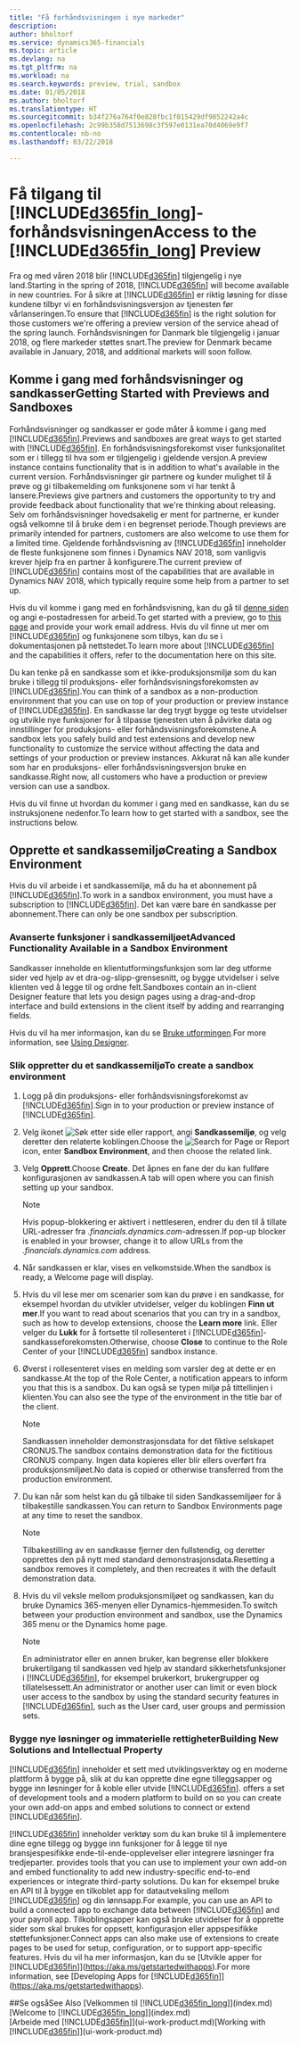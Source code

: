 ```yaml
---
title: "Få forhåndsvisningen i nye markeder"
description: 
author: bholtorf
ms.service: dynamics365-financials
ms.topic: article
ms.devlang: na
ms.tgt_pltfrm: na
ms.workload: na
ms.search.keywords: preview, trial, sandbox
ms.date: 01/05/2018
ms.author: bholtorf
ms.translationtype: HT
ms.sourcegitcommit: b34f276a764f0e828fbc1f015429df9852242a4c
ms.openlocfilehash: 2c99b358d7513698c3f597e0131ea70d4069e9f7
ms.contentlocale: nb-no
ms.lasthandoff: 03/22/2018

---
```

# <a name="access-to-the-included365finlongincludesd365finlongmdmd-preview"></a><span data-ttu-id="35268-102">Få tilgang til [!INCLUDE[d365fin_long](includes/d365fin_long_md.md)]-forhåndsvisningen</span><span class="sxs-lookup"><span data-stu-id="35268-102">Access to the [!INCLUDE[d365fin_long](includes/d365fin_long_md.md)] Preview</span></span>
<span data-ttu-id="35268-103">Fra og med våren 2018 blir [!INCLUDE[d365fin](includes/d365fin_md.md)] tilgjengelig i nye land.</span><span class="sxs-lookup"><span data-stu-id="35268-103">Starting in the spring of 2018, [!INCLUDE[d365fin](includes/d365fin_md.md)] will become available in new countries.</span></span> <span data-ttu-id="35268-104">For å sikre at [!INCLUDE[d365fin](includes/d365fin_md.md)] er riktig løsning for disse kundene tilbyr vi en forhåndsvisningsversjon av tjenesten før vårlanseringen.</span><span class="sxs-lookup"><span data-stu-id="35268-104">To ensure that [!INCLUDE[d365fin](includes/d365fin_md.md)] is the right solution for those customers we're offering a preview version of the service ahead of the spring launch.</span></span> <span data-ttu-id="35268-105">Forhåndsvisningen for Danmark ble tilgjengelig i januar 2018, og flere markeder støttes snart.</span><span class="sxs-lookup"><span data-stu-id="35268-105">The preview for Denmark became available in January, 2018, and additional markets will soon follow.</span></span>  

## <a name="getting-started-with-previews-and-sandboxes"></a><span data-ttu-id="35268-106">Komme i gang med forhåndsvisninger og sandkasser</span><span class="sxs-lookup"><span data-stu-id="35268-106">Getting Started with Previews and Sandboxes</span></span> 
<span data-ttu-id="35268-107">Forhåndsvisninger og sandkasser er gode måter å komme i gang med [!INCLUDE[d365fin](includes/d365fin_md.md)].</span><span class="sxs-lookup"><span data-stu-id="35268-107">Previews and sandboxes are great ways to get started with [!INCLUDE[d365fin](includes/d365fin_md.md)].</span></span> <span data-ttu-id="35268-108">En forhåndsvisningsforekomst viser funksjonalitet som er i tillegg til hva som er tilgjengelig i gjeldende versjon.</span><span class="sxs-lookup"><span data-stu-id="35268-108">A preview instance contains functionality that is in addition to what's available in the current version.</span></span> <span data-ttu-id="35268-109">Forhåndsvisninger gir partnere og kunder mulighet til å prøve og gi tilbakemelding om funksjonene som vi har tenkt å lansere.</span><span class="sxs-lookup"><span data-stu-id="35268-109">Previews give partners and customers the opportunity to try and provide feedback about functionality that we're thinking about releasing.</span></span> <span data-ttu-id="35268-110">Selv om forhåndsvisninger hovedsakelig er ment for partnerne, er kunder også velkomne til å bruke dem i en begrenset periode.</span><span class="sxs-lookup"><span data-stu-id="35268-110">Though previews are primarily intended for partners, customers are also welcome to use them for a limited time.</span></span> <span data-ttu-id="35268-111">Gjeldende forhåndsvisning av [!INCLUDE[d365fin](includes/d365fin_md.md)] inneholder de fleste funksjonene som finnes i Dynamics NAV 2018, som vanligvis krever hjelp fra en partner å konfigurere.</span><span class="sxs-lookup"><span data-stu-id="35268-111">The current preview of [!INCLUDE[d365fin](includes/d365fin_md.md)] contains most of the capabilities that are available in Dynamics NAV 2018, which typically require some help from a partner to set up.</span></span> 

<span data-ttu-id="35268-112">Hvis du vil komme i gang med en forhåndsvisning, kan du gå til [denne siden](https://go.microsoft.com/fwlink/?linkid=866045) og angi e-postadressen for arbeid.</span><span class="sxs-lookup"><span data-stu-id="35268-112">To get started with a preview, go to [this page](https://go.microsoft.com/fwlink/?linkid=866045) and provide your work email address.</span></span> <span data-ttu-id="35268-113">Hvis du vil finne ut mer om [!INCLUDE[d365fin](includes/d365fin_md.md)] og funksjonene som tilbys, kan du se i dokumentasjonen på nettstedet.</span><span class="sxs-lookup"><span data-stu-id="35268-113">To learn more about [!INCLUDE[d365fin](includes/d365fin_md.md)] and the capabilities it offers, refer to the documentation here on this site.</span></span>

<span data-ttu-id="35268-114">Du kan tenke på en sandkasse som et ikke-produksjonsmiljø som du kan bruke i tillegg til produksjons- eller forhåndsvisningsforekomsten av [!INCLUDE[d365fin](includes/d365fin_md.md)].</span><span class="sxs-lookup"><span data-stu-id="35268-114">You can think of a sandbox as a non-production environment that you can use on top of your production or preview instance of [!INCLUDE[d365fin](includes/d365fin_md.md)].</span></span> <span data-ttu-id="35268-115">En sandkasse lar deg trygt bygge og teste utvidelser og utvikle nye funksjoner for å tilpasse tjenesten uten å påvirke data og innstillinger for produksjons- eller forhåndsvisningsforekomstene.</span><span class="sxs-lookup"><span data-stu-id="35268-115">A sandbox lets you safely build and test extensions and develop new functionality to customize the service without affecting the data and settings of your production or preview instances.</span></span> <span data-ttu-id="35268-116">Akkurat nå kan alle kunder som har en produksjons- eller forhåndsvisningsversjon bruke en sandkasse.</span><span class="sxs-lookup"><span data-stu-id="35268-116">Right now, all customers who have a production or preview version can use a sandbox.</span></span> 

<span data-ttu-id="35268-117">Hvis du vil finne ut hvordan du kommer i gang med en sandkasse, kan du se instruksjonene nedenfor.</span><span class="sxs-lookup"><span data-stu-id="35268-117">To learn how to get started with a sandbox, see the instructions below.</span></span>

## <a name="creating-a-sandbox-environment"></a><span data-ttu-id="35268-118">Opprette et sandkassemiljø</span><span class="sxs-lookup"><span data-stu-id="35268-118">Creating a Sandbox Environment</span></span>
<span data-ttu-id="35268-119">Hvis du vil arbeide i et sandkassemiljø, må du ha et abonnement på [!INCLUDE[d365fin](includes/d365fin_md.md)].</span><span class="sxs-lookup"><span data-stu-id="35268-119">To work in a sandbox environment, you must have a subscription to [!INCLUDE[d365fin](includes/d365fin_md.md)].</span></span> <span data-ttu-id="35268-120">Det kan være bare én sandkasse per abonnement.</span><span class="sxs-lookup"><span data-stu-id="35268-120">There can only be one sandbox per subscription.</span></span>

### <a name="advanced-functionality-available-in-a-sandbox-environment"></a><span data-ttu-id="35268-121">Avanserte funksjoner i sandkassemiljøet</span><span class="sxs-lookup"><span data-stu-id="35268-121">Advanced Functionality Available in a Sandbox Environment</span></span>
<span data-ttu-id="35268-122">Sandkasser inneholde en klientutformingsfunksjon som lar deg utforme sider ved hjelp av et dra-og-slipp-grensesnitt, og bygge utvidelser i selve klienten ved å legge til og ordne felt.</span><span class="sxs-lookup"><span data-stu-id="35268-122">Sandboxes contain an in-client Designer feature that lets you design pages using a drag-and-drop interface and build extensions in the client itself by adding and rearranging fields.</span></span>

<span data-ttu-id="35268-123">Hvis du vil ha mer informasjon, kan du se [Bruke utformingen](https://docs.microsoft.com/en-us/dynamics-nav/developer/devenv-inclient-designer).</span><span class="sxs-lookup"><span data-stu-id="35268-123">For more information, see [Using Designer](https://docs.microsoft.com/en-us/dynamics-nav/developer/devenv-inclient-designer).</span></span>

### <a name="to-create-a-sandbox-environment"></a><span data-ttu-id="35268-124">Slik oppretter du et sandkassemiljø</span><span class="sxs-lookup"><span data-stu-id="35268-124">To create a sandbox environment</span></span>
1.  <span data-ttu-id="35268-125">Logg på din produksjons- eller forhåndsvisningsforekomst av [!INCLUDE[d365fin](includes/d365fin_md.md)].</span><span class="sxs-lookup"><span data-stu-id="35268-125">Sign in to your production or preview instance of [!INCLUDE[d365fin](includes/d365fin_md.md)].</span></span>  
2.  <span data-ttu-id="35268-126">Velg ikonet ![Søk etter side eller rapport](media/ui-search/search_small.png "Søk etter side eller rapport"), angi **Sandkassemiljø**, og velg deretter den relaterte koblingen.</span><span class="sxs-lookup"><span data-stu-id="35268-126">Choose the ![Search for Page or Report](media/ui-search/search_small.png "Search for Page or Report icon") icon, enter **Sandbox Environment**, and then choose the related link.</span></span>
3.  <span data-ttu-id="35268-127">Velg **Opprett**.</span><span class="sxs-lookup"><span data-stu-id="35268-127">Choose **Create**.</span></span> <span data-ttu-id="35268-128">Det åpnes en fane der du kan fullføre konfigurasjonen av sandkassen.</span><span class="sxs-lookup"><span data-stu-id="35268-128">A tab will open where you can finish setting up your sandbox.</span></span>
  
    > [!Note]
    > <span data-ttu-id="35268-129">Hvis popup-blokkering er aktivert i nettleseren, endrer du den til å tillate URL-adresser fra *.financials.dynamics.com*-adressen.</span><span class="sxs-lookup"><span data-stu-id="35268-129">If pop-up blocker is enabled in your browser, change it to allow URLs from the *.financials.dynamics.com* address.</span></span>  
  
4.  <span data-ttu-id="35268-130">Når sandkassen er klar, vises en velkomstside.</span><span class="sxs-lookup"><span data-stu-id="35268-130">When the sandbox is ready, a Welcome page will display.</span></span>  
5.  <span data-ttu-id="35268-131">Hvis du vil lese mer om scenarier som kan du prøve i en sandkasse, for eksempel hvordan du utvikler utvidelser, velger du koblingen **Finn ut mer**.</span><span class="sxs-lookup"><span data-stu-id="35268-131">If you want to read about scenarios that you can try in a sandbox, such as how to develop extensions, choose the **Learn more** link.</span></span> <span data-ttu-id="35268-132">Eller velger du **Lukk** for å fortsette til rollesenteret i [!INCLUDE[d365fin](includes/d365fin_md.md)]-sandkasseforekomsten.</span><span class="sxs-lookup"><span data-stu-id="35268-132">Otherwise, choose **Close** to continue to the Role Center of your [!INCLUDE[d365fin](includes/d365fin_md.md)] sandbox instance.</span></span>  
6.  <span data-ttu-id="35268-133">Øverst i rollesenteret vises en melding som varsler deg at dette er en sandkasse.</span><span class="sxs-lookup"><span data-stu-id="35268-133">At the top of the Role Center, a notification appears to inform you that this is a sandbox.</span></span> <span data-ttu-id="35268-134">Du kan også se typen miljø på tittellinjen i klienten.</span><span class="sxs-lookup"><span data-stu-id="35268-134">You can also see the type of the environment in the title bar of the client.</span></span>
  
    > [!Note]
    > <span data-ttu-id="35268-135">Sandkassen inneholder demonstrasjonsdata for det fiktive selskapet CRONUS.</span><span class="sxs-lookup"><span data-stu-id="35268-135">The sandbox contains demonstration data for the fictitious CRONUS company.</span></span> <span data-ttu-id="35268-136">Ingen data kopieres eller blir ellers overført fra produksjonsmiljøet.</span><span class="sxs-lookup"><span data-stu-id="35268-136">No data is copied or otherwise transferred from the production environment.</span></span>  
  
7.  <span data-ttu-id="35268-137">Du kan når som helst kan du gå tilbake til siden Sandkassemiljøer for å tilbakestille sandkassen.</span><span class="sxs-lookup"><span data-stu-id="35268-137">You can return to Sandbox Environments page at any time to reset the sandbox.</span></span>
  
    > [!Note]
    > <span data-ttu-id="35268-138">Tilbakestilling av en sandkasse fjerner den fullstendig, og deretter opprettes den på nytt med standard demonstrasjonsdata.</span><span class="sxs-lookup"><span data-stu-id="35268-138">Resetting a sandbox removes it completely, and then recreates it with the default demonstration data.</span></span>  
  
8.  <span data-ttu-id="35268-139">Hvis du vil veksle mellom produksjonsmiljøet og sandkassen, kan du bruke Dynamics 365-menyen eller Dynamics-hjemmesiden.</span><span class="sxs-lookup"><span data-stu-id="35268-139">To switch between your production environment and sandbox, use the Dynamics 365 menu or the Dynamics home page.</span></span>
  
    > [!Note]
    > <span data-ttu-id="35268-140">En administrator eller en annen bruker, kan begrense eller blokkere brukertilgang til sandkassen ved hjelp av standard sikkerhetsfunksjoner i [!INCLUDE[d365fin](includes/d365fin_md.md)], for eksempel brukerkort, brukergrupper og tillatelsessett.</span><span class="sxs-lookup"><span data-stu-id="35268-140">An administrator or another user can limit or even block user access to the sandbox by using the standard security features in [!INCLUDE[d365fin](includes/d365fin_md.md)], such as the User card, user groups and permission sets.</span></span>  
  
### <a name="building-new-solutions-and-intellectual-property"></a><span data-ttu-id="35268-141">Bygge nye løsninger og immaterielle rettigheter</span><span class="sxs-lookup"><span data-stu-id="35268-141">Building New Solutions and Intellectual Property</span></span>
[!INCLUDE[d365fin](includes/d365fin_md.md)]<span data-ttu-id="35268-142"> inneholder et sett med utviklingsverktøy og en moderne plattform å bygge på, slik at du kan opprette dine egne tilleggsapper og bygge inn løsninger for å koble eller utvide [!INCLUDE[d365fin](includes/d365fin_md.md)].</span><span class="sxs-lookup"><span data-stu-id="35268-142"> offers a set of development tools and a modern platform to build on so you can create your own add-on apps and embed solutions to connect or extend [!INCLUDE[d365fin](includes/d365fin_md.md)].</span></span>

[!INCLUDE[d365fin](includes/d365fin_md.md)]<span data-ttu-id="35268-143"> inneholder verktøy som du kan bruke til å implementere dine egne tillegg og bygge inn funksjoner for å legge til nye bransjespesifikke ende-til-ende-opplevelser eller integrere løsninger fra tredjeparter.</span><span class="sxs-lookup"><span data-stu-id="35268-143"> provides tools that you can use to implement your own add-on and embed functionality to add new industry-specific end-to-end experiences or integrate third-party solutions.</span></span> <span data-ttu-id="35268-144">Du kan for eksempel bruke en API til å bygge en tilkoblet app for datautveksling mellom [!INCLUDE[d365fin](includes/d365fin_md.md)] og din lønnsapp.</span><span class="sxs-lookup"><span data-stu-id="35268-144">For example, you can use an API to build a connected app to exchange data between [!INCLUDE[d365fin](includes/d365fin_md.md)] and your payroll app.</span></span> <span data-ttu-id="35268-145">Tilkoblingsapper kan også bruke utvidelser for å opprette sider som skal brukes for oppsett, konfigurasjon eller appspesifikke støttefunksjoner.</span><span class="sxs-lookup"><span data-stu-id="35268-145">Connect apps can also make use of extensions to create pages to be used for setup, configuration, or to support app-specific features.</span></span> <span data-ttu-id="35268-146">Hvis du vil ha mer informasjon, kan du se [Utvikle apper for [!INCLUDE[d365fin](includes/d365fin_md.md)]](https://aka.ms/getstartedwithapps).</span><span class="sxs-lookup"><span data-stu-id="35268-146">For more information, see [Developing Apps for [!INCLUDE[d365fin](includes/d365fin_md.md)]](https://aka.ms/getstartedwithapps).</span></span>

##<a name="see-also"></a><span data-ttu-id="35268-147">Se også</span><span class="sxs-lookup"><span data-stu-id="35268-147">See Also</span></span>
<span data-ttu-id="35268-148">[Velkommen til [!INCLUDE[d365fin_long](includes/d365fin_long_md.md)]](index.md)</span><span class="sxs-lookup"><span data-stu-id="35268-148">[Welcome to [!INCLUDE[d365fin_long](includes/d365fin_long_md.md)]](index.md)</span></span>  
<span data-ttu-id="35268-149">[Arbeide med [!INCLUDE[d365fin](includes/d365fin_md.md)]](ui-work-product.md)</span><span class="sxs-lookup"><span data-stu-id="35268-149">[Working with [!INCLUDE[d365fin](includes/d365fin_md.md)]](ui-work-product.md)</span></span>  
